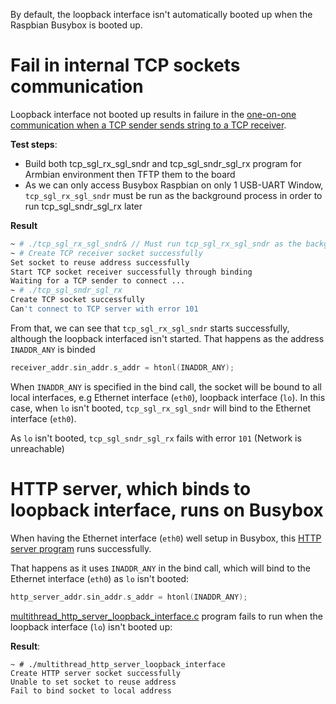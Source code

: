 By default, the loopback interface isn't automatically booted up when the Raspbian Busybox is booted up.

# Fail in internal TCP sockets communication

Loopback interface not booted up results in failure in the [one-on-one communication when a TCP sender sends string to a TCP receiver](https://github.com/TranPhucVinh/C/tree/master/Transport%20layer#a-tcp-sender-sends-string-to-a-tcp-receiver).

**Test steps**: 
* Build both tcp_sgl_rx_sgl_sndr and tcp_sgl_sndr_sgl_rx program for Armbian environment then TFTP them to the board
* As we can only access Busybox Raspbian on only 1 USB-UART Window, ``tcp_sgl_rx_sgl_sndr`` must be run as the background process in order to run tcp_sgl_sndr_sgl_rx later 

**Result**
```sh
~ # ./tcp_sgl_rx_sgl_sndr& // Must run tcp_sgl_rx_sgl_sndr as the background process as can only access Busybox Raspbian on only 1 USB-UART Window 
~ # Create TCP receiver socket successfully 
Set socket to reuse address successfully 
Start TCP socket receiver successfully through binding 
Waiting for a TCP sender to connect ... 
~ # ./tcp_sgl_sndr_sgl_rx 
Create TCP socket successfully 
Can't connect to TCP server with error 101
```

From that, we can see that ``tcp_sgl_rx_sgl_sndr`` starts successfully, although the loopback interfaced isn't started. That happens as the address ``INADDR_ANY`` is binded

```c
receiver_addr.sin_addr.s_addr = htonl(INADDR_ANY); 
```
When ``INADDR_ANY`` is specified in the bind call, the socket will be bound to all local interfaces, e.g Ethernet interface (``eth0``), loopback interface (``lo``). In this case, when ``lo`` isn't booted, ``tcp_sgl_rx_sgl_sndr`` will bind to the Ethernet interface (``eth0``).

As ``lo`` isn't booted, ``tcp_sgl_sndr_sgl_rx`` fails with error ``101`` (Network is unreachable)
# HTTP server, which binds to loopback interface, runs on Busybox

When having the Ethernet interface (``eth0``) well setup in Busybox, this [HTTP server program](https://github.com/TranPhucVinh/C/blob/master/Application%20layer/HTTP%20server/multithread_http_server.c) runs successfully. 

That happens as it uses ``INADDR_ANY`` in the bind call, which will bind to the  Ethernet interface (``eth0``) as ``lo`` isn't booted:

```c
http_server_addr.sin_addr.s_addr = htonl(INADDR_ANY); 
```

[multithread_http_server_loopback_interface.c](multithread_http_server_loopback_interface.c) program fails to run when the loopback interface (``lo``) isn't booted up:

**Result**:
```
~ # ./multithread_http_server_loopback_interface
Create HTTP server socket successfully
Unable to set socket to reuse address
Fail to bind socket to local address
```
